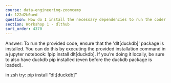```yaml
---
course: data-engineering-zoomcamp
id: 122d2b0aed
question: How do I install the necessary dependencies to run the code?
section: Workshop 1 - dlthub
sort_order: 4370
---
```


Answer: To run the provided code, ensure that the 'dlt[duckdb]' package is installed. You can do this by executing the provided installation command in a jupyter notebook: !pip install dlt[duckdb]. If you’re doing it locally, be sure to also have duckdb pip installed (even before the duckdb package is loaded).

in zsh try:
pip install “dlt[duckdb]”

